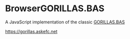 BrowserGORILLAS.BAS
===================

A JavaScript implementation of the classic [GORILLAS.BAS](http://en.wikipedia.org/wiki/Gorillas_%28video_game%29)

https://gorillas.askefc.net
